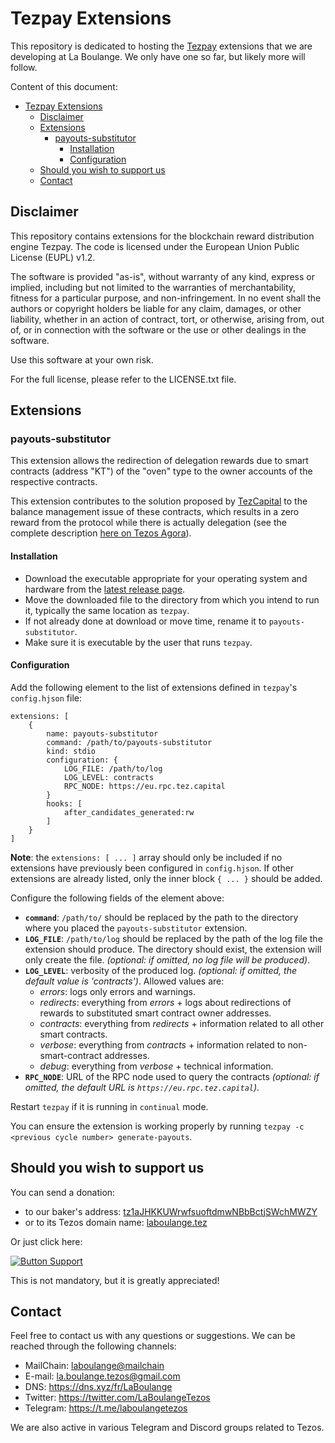 # Tezpay Extensions 

This repository is dedicated to hosting the [Tezpay](https://github.com/tez-capital/tezpay/) extensions that we are developing at La Boulange. 
We only have one so far, but likely more will follow.

Content of this document:
- [Tezpay Extensions](#tezpay-extensions)
  * [Disclaimer](#disclaimer)
  * [Extensions](#extensions)
    + [payouts-substitutor](#payouts-substitutor)
      - [Installation](#installation)
      - [Configuration](#configuration)
  * [Should you wish to support us](#should-you-wish-to-support-us)
  * [Contact](#contact)

## Disclaimer

This repository contains extensions for the blockchain reward distribution engine Tezpay. The code is licensed under the European Union Public License (EUPL) v1.2.

The software is provided "as-is", without warranty of any kind, express or implied, including but not limited to the warranties of merchantability, fitness for a particular purpose, and non-infringement. In no event shall the authors or copyright holders be liable for any claim, damages, or other liability, whether in an action of contract, tort, or otherwise, arising from, out of, or in connection with the software or the use or other dealings in the software.

Use this software at your own risk. 

For the full license, please refer to the LICENSE.txt file.

## Extensions

### payouts-substitutor

This extension allows the redirection of delegation rewards due to smart contracts (address "KT") of the "oven" type to the owner accounts of the respective contracts.

This extension contributes to the solution proposed by [TezCapital](https://github.com/tez-capital) to the balance management issue of these contracts, which results in a zero reward from the protocol while there is actually delegation (see the complete description [here on Tezos Agora](https://forum.tezosagora.org/t/tez-capital-resolving-kt-delegator-payment-issues-in-paris/6256/1)).

#### Installation

- Download the executable appropriate for your operating system and hardware from the [latest release page](https://github.com/LaBoulange/tezpay-extensions/releases/latest).
- Move the downloaded file to the directory from which you intend to run it, typically the same location as `tezpay`.
- If not already done at download or move time, rename it to `payouts-substitutor`.
- Make sure it is executable by the user that runs `tezpay`.

#### Configuration

Add the following element to the list of extensions defined in `tezpay`'s `config.hjson` file:

    extensions: [
        {
            name: payouts-substitutor
            command: /path/to/payouts-substitutor
            kind: stdio
            configuration: {
                LOG_FILE: /path/to/log
                LOG_LEVEL: contracts
                RPC_NODE: https://eu.rpc.tez.capital
            }
            hooks: [
                after_candidates_generated:rw
            ]
        }
    ]

**Note**: the `extensions: [ ... ]` array should only be included if no extensions have previously been configured in `config.hjson`. If other extensions are already listed, only the inner block `{ ... }` should be added.    

Configure the following fields of the element above:
- **`command`**: `/path/to/` should be replaced by the path to the directory where you placed the `payouts-substitutor` extension.
- **`LOG_FILE`**: `/path/to/log` should be replaced by the path of the log file the extension should produce. The directory should exist, the extension will only create the file. *(optional: if omitted, no log file will be produced)*.
- **`LOG_LEVEL`**: verbosity of the produced log. *(optional: if omitted, the default value is 'contracts')*. Allowed values are:
    - *errors*: logs only errors and warnings.
    - *redirects*: everything from *errors* + logs about redirections of rewards to substituted smart contract owner addresses.
    - *contracts*: everything from *redirects* + information related to all other smart contracts.
    - *verbose*: everything from *contracts* + information related to non-smart-contract addresses.
    - *debug*: everything from *verbose* + technical information.
- **`RPC_NODE`**: URL of the RPC node used to query the contracts *(optional: if omitted, the default URL is `https://eu.rpc.tez.capital`)*.

Restart `tezpay` if it is running in `continual` mode. 

You can ensure the extension is working properly by running `tezpay -c <previous cycle number> generate-payouts`.

## Should you wish to support us

You can send a donation:
- to our baker's address: [tz1aJHKKUWrwfsuoftdmwNBbBctjSWchMWZY](https://tzkt.io/tz1aJHKKUWrwfsuoftdmwNBbBctjSWchMWZY/schedule)
- or to its Tezos domain name: [laboulange.tez](https://tzkt.io/laboulange.tez/schedule)

Or just click here: 

[![Button Support]][Link Support] 

This is not mandatory, but it is greatly appreciated!

[Button Support]: https://img.shields.io/badge/Support_La_Boulange!_(5_XTZ)-007bff?style=for-the-badge
[Link Support]: https://tezos-share.stroep.nl/?id=tfLn0 'Support La Boulange (5 XTZ)'

## Contact

Feel free to contact us with any questions or suggestions. We can be reached through the following channels:
- MailChain: [laboulange@mailchain](https://app.mailchain.com/)
- E-mail: la.boulange.tezos@gmail.com
- DNS: https://dns.xyz/fr/LaBoulange
- Twitter: https://twitter.com/LaBoulangeTezos
- Telegram: https://t.me/laboulangetezos

We are also active in various Telegram and Discord groups related to Tezos.
